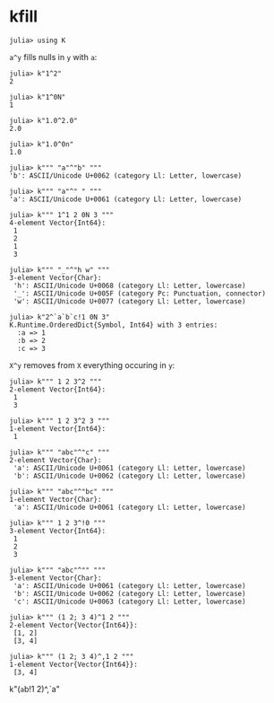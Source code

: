 # kfill

    julia> using K

`a^y` fills nulls in `y` with `a`:

    julia> k"1^2"
    2
    
    julia> k"1^0N"
    1
    
    julia> k"1.0^2.0"
    2.0
    
    julia> k"1.0^0n"
    1.0
    
    julia> k""" "a"^"b" """
    'b': ASCII/Unicode U+0062 (category Ll: Letter, lowercase)
    
    julia> k""" "a"^" " """
    'a': ASCII/Unicode U+0061 (category Ll: Letter, lowercase)

    julia> k""" 1^1 2 0N 3 """
    4-element Vector{Int64}:
     1
     2
     1
     3
    
    julia> k""" "_"^"h w" """
    3-element Vector{Char}:
     'h': ASCII/Unicode U+0068 (category Ll: Letter, lowercase)
     '_': ASCII/Unicode U+005F (category Pc: Punctuation, connector)
     'w': ASCII/Unicode U+0077 (category Ll: Letter, lowercase)

    julia> k"2^`a`b`c!1 0N 3"
    K.Runtime.OrderedDict{Symbol, Int64} with 3 entries:
      :a => 1
      :b => 2
      :c => 3

`X^y` removes from `X` everything occuring in `y`:

    julia> k""" 1 2 3^2 """
    2-element Vector{Int64}:
     1
     3
    
    julia> k""" 1 2 3^2 3 """
    1-element Vector{Int64}:
     1
    
    julia> k""" "abc"^"c" """
    2-element Vector{Char}:
     'a': ASCII/Unicode U+0061 (category Ll: Letter, lowercase)
     'b': ASCII/Unicode U+0062 (category Ll: Letter, lowercase)
    
    julia> k""" "abc"^"bc" """
    1-element Vector{Char}:
     'a': ASCII/Unicode U+0061 (category Ll: Letter, lowercase)

    julia> k""" 1 2 3^!0 """
    3-element Vector{Int64}:
     1
     2
     3

    julia> k""" "abc"^"" """
    3-element Vector{Char}:
     'a': ASCII/Unicode U+0061 (category Ll: Letter, lowercase)
     'b': ASCII/Unicode U+0062 (category Ll: Letter, lowercase)
     'c': ASCII/Unicode U+0063 (category Ll: Letter, lowercase)

    julia> k""" (1 2; 3 4)^1 2 """
    2-element Vector{Vector{Int64}}:
     [1, 2]
     [3, 4]

    julia> k""" (1 2; 3 4)^,1 2 """
    1-element Vector{Vector{Int64}}:
     [3, 4]

k"(`a`b!1 2)^,`a"
